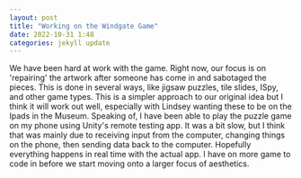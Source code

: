 ```yaml
---
layout: post
title: "Working on the Windgate Game"
date: 2022-10-31 1:48
categories: jekyll update
---
```



  We have been hard at work with the game. Right now, our focus is on 'repairing'
the artwork after someone has come in and sabotaged the pieces. This is done in
several ways, like jigsaw puzzles, tile slides, ISpy, and other game types. This is
a simpler approach to our original idea but I think it will work out well, especially
with Lindsey wanting these to be on the Ipads in the Museum. Speaking of, I have been
able to play the puzzle game on my phone using Unity's remote testing app. It was
a bit slow, but I think that was mainly due to receiving input from the computer,
changing things on the phone, then sending data back to the computer. Hopefully
everything happens in real time with the actual app. I have on more game to
code in before we start moving onto a larger focus of aesthetics.
